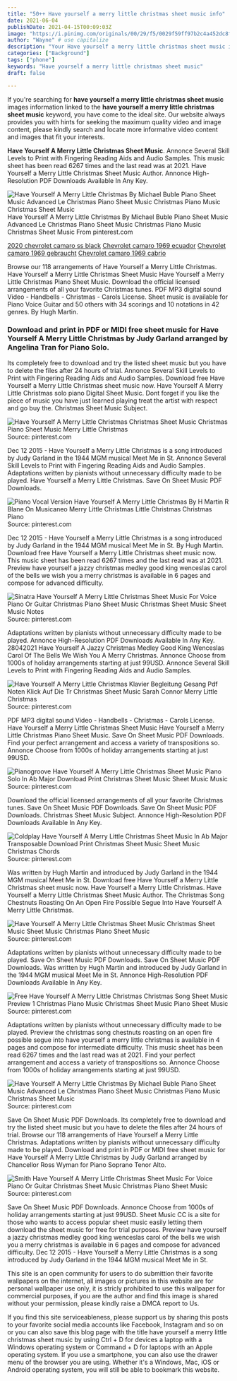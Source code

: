 ```yaml
---
title: "50++ Have yourself a merry little christmas sheet music info"
date: 2021-06-04
publishDate: 2021-04-15T00:09:03Z
image: "https://i.pinimg.com/originals/00/29/f5/0029f59ff97b2c4a452dc8f2eeebaafc.png"
author: "Wayne" # use capitalize
description: "Your Have yourself a merry little christmas sheet music images are available. Have yourself a merry little christmas sheet music are a topic that is being searched for and liked by netizens today. You can Find and Download the Have yourself a merry little christmas sheet music files here. Find and Download all royalty-free photos."
categories: ["Background"]
tags: ["phone"]
keywords: "Have yourself a merry little christmas sheet music"
draft: false

---
```


If you're searching for **have yourself a merry little christmas sheet music** images information linked to the **have yourself a merry little christmas sheet music** keyword, you have come to the ideal  site.  Our website always  provides you with  hints  for seeking  the maximum  quality video and image  content, please kindly search and locate more informative video content and images  that fit your interests.

**Have Yourself A Merry Little Christmas Sheet Music**. Annonce Several Skill Levels to Print with Fingering Reading Aids and Audio Samples. This music sheet has been read 6267 times and the last read was at 2021. Have Yourself a Merry Little Christmas Sheet Music Author. Annonce High-Resolution PDF Downloads Available In Any Key.

![Have Yourself A Merry Little Christmas By Michael Buble Piano Sheet Music Advanced Le Christmas Piano Sheet Music Christmas Piano Music Christmas Sheet Music](https://i.pinimg.com/originals/44/f6/34/44f634fef09d864823adeb410ae40e42.jpg "Have Yourself A Merry Little Christmas By Michael Buble Piano Sheet Music Advanced Le Christmas Piano Sheet Music Christmas Piano Music Christmas Sheet Music")
Have Yourself A Merry Little Christmas By Michael Buble Piano Sheet Music Advanced Le Christmas Piano Sheet Music Christmas Piano Music Christmas Sheet Music From pinterest.com

[2020 chevrolet camaro ss black](/2020-chevrolet-camaro-ss-black/)
[Chevrolet camaro 1969 ecuador](/chevrolet-camaro-1969-ecuador/)
[Chevrolet camaro 1969 gebraucht](/chevrolet-camaro-1969-gebraucht/)
[Chevrolet camaro 1969 cabrio](/chevrolet-camaro-1969-cabrio/)

Browse our 118 arrangements of Have Yourself a Merry Little Christmas. Have Yourself a Merry Little Christmas Sheet Music Have Yourself a Merry Little Christmas Piano Sheet Music. Download the official licensed arrangements of all your favorite Christmas tunes. PDF MP3 digital sound Video - Handbells - Christmas - Carols License. Sheet music is available for Piano Voice Guitar and 50 others with 34 scorings and 10 notations in 42 genres. By Hugh Martin.

### Download and print in PDF or MIDI free sheet music for Have Yourself A Merry Little Christmas by Judy Garland arranged by Angelina Tran for Piano Solo.

Its completely free to download and try the listed sheet music but you have to delete the files after 24 hours of trial. Annonce Several Skill Levels to Print with Fingering Reading Aids and Audio Samples. Download free Have Yourself a Merry Little Christmas sheet music now. Have Yourself A Merry Little Christmas solo piano Digital Sheet Music. Dont forget if you like the piece of music you have just learned playing treat the artist with respect and go buy the. Christmas Sheet Music Subject.


![Have Yourself A Merry Little Christmas Christmas Sheet Music Christmas Piano Sheet Music Merry Little Christmas](https://i.pinimg.com/originals/95/de/a1/95dea111fea4d1d1daa9af397fc64705.png "Have Yourself A Merry Little Christmas Christmas Sheet Music Christmas Piano Sheet Music Merry Little Christmas")
Source: pinterest.com

Dec 12 2015 - Have Yourself a Merry Little Christmas is a song introduced by Judy Garland in the 1944 MGM musical Meet Me in St. Annonce Several Skill Levels to Print with Fingering Reading Aids and Audio Samples. Adaptations written by pianists without unnecessary difficulty made to be played. Have Yourself a Merry Little Christmas. Save On Sheet Music PDF Downloads.

![Piano Vocal Version Have Yourself A Merry Little Christmas By H Martin R Blane On Musicaneo Merry Little Christmas Little Christmas Christmas Piano](https://i.pinimg.com/originals/e1/30/27/e130277ec2f666bfa8fc7c8f4b9594d8.jpg "Piano Vocal Version Have Yourself A Merry Little Christmas By H Martin R Blane On Musicaneo Merry Little Christmas Little Christmas Christmas Piano")
Source: pinterest.com

Dec 12 2015 - Have Yourself a Merry Little Christmas is a song introduced by Judy Garland in the 1944 MGM musical Meet Me in St. By Hugh Martin. Download free Have Yourself a Merry Little Christmas sheet music now. This music sheet has been read 6267 times and the last read was at 2021. Preview have yourself a jazzy christmas medley good king wenceslas carol of the bells we wish you a merry christmas is available in 6 pages and compose for advanced difficulty.

![Sinatra Have Yourself A Merry Little Christmas Sheet Music For Voice Piano Or Guitar Christmas Piano Sheet Music Christmas Sheet Music Sheet Music Notes](https://i.pinimg.com/originals/8a/89/39/8a89398f3f07be1916ecbb8a184df527.png "Sinatra Have Yourself A Merry Little Christmas Sheet Music For Voice Piano Or Guitar Christmas Piano Sheet Music Christmas Sheet Music Sheet Music Notes")
Source: pinterest.com

Adaptations written by pianists without unnecessary difficulty made to be played. Annonce High-Resolution PDF Downloads Available In Any Key. 28042021 Have Yourself A Jazzy Christmas Medley Good King Wenceslas Carol Of The Bells We Wish You A Merry Christmas. Annonce Choose from 1000s of holiday arrangements starting at just 99USD. Annonce Several Skill Levels to Print with Fingering Reading Aids and Audio Samples.

![Have Yourself A Merry Little Christmas Klavier Begleitung Gesang Pdf Noten Klick Auf Die Tr Christmas Sheet Music Sarah Connor Merry Little Christmas](https://i.pinimg.com/originals/e9/93/e5/e993e5d8bd49d94761e157699970a2a6.png "Have Yourself A Merry Little Christmas Klavier Begleitung Gesang Pdf Noten Klick Auf Die Tr Christmas Sheet Music Sarah Connor Merry Little Christmas")
Source: pinterest.com

PDF MP3 digital sound Video - Handbells - Christmas - Carols License. Have Yourself a Merry Little Christmas Sheet Music Have Yourself a Merry Little Christmas Piano Sheet Music. Save On Sheet Music PDF Downloads. Find your perfect arrangement and access a variety of transpositions so. Annonce Choose from 1000s of holiday arrangements starting at just 99USD.

![Pianogroove Have Yourself A Merry Little Christmas Sheet Music Piano Solo In Ab Major Download Print Christmas Sheet Music Sheet Music Music](https://i.pinimg.com/originals/60/6b/92/606b92ba5bb1fa62d8093f2753079399.gif "Pianogroove Have Yourself A Merry Little Christmas Sheet Music Piano Solo In Ab Major Download Print Christmas Sheet Music Sheet Music Music")
Source: pinterest.com

Download the official licensed arrangements of all your favorite Christmas tunes. Save On Sheet Music PDF Downloads. Save On Sheet Music PDF Downloads. Christmas Sheet Music Subject. Annonce High-Resolution PDF Downloads Available In Any Key.

![Coldplay Have Yourself A Merry Little Christmas Sheet Music In Ab Major Transposable Download Print Christmas Sheet Music Sheet Music Christmas Chords](https://i.pinimg.com/originals/a6/48/61/a64861ac74418803d1d252ce1b969eef.gif "Coldplay Have Yourself A Merry Little Christmas Sheet Music In Ab Major Transposable Download Print Christmas Sheet Music Sheet Music Christmas Chords")
Source: pinterest.com

Was written by Hugh Martin and introduced by Judy Garland in the 1944 MGM musical Meet Me in St. Download free Have Yourself a Merry Little Christmas sheet music now. Have Yourself a Merry Little Christmas. Have Yourself a Merry Little Christmas Sheet Music Author. The Christmas Song Chestnuts Roasting On An Open Fire Possible Segue Into Have Yourself A Merry Little Christmas.

![Have Yourself A Merry Little Christmas Sheet Music Christmas Sheet Music Sheet Music Christmas Piano Sheet Music](https://i.pinimg.com/originals/9b/70/dc/9b70dc2dc1b9c590630bfb288b142627.jpg "Have Yourself A Merry Little Christmas Sheet Music Christmas Sheet Music Sheet Music Christmas Piano Sheet Music")
Source: pinterest.com

Adaptations written by pianists without unnecessary difficulty made to be played. Save On Sheet Music PDF Downloads. Save On Sheet Music PDF Downloads. Was written by Hugh Martin and introduced by Judy Garland in the 1944 MGM musical Meet Me in St. Annonce High-Resolution PDF Downloads Available In Any Key.

![Free Have Yourself A Merry Little Christmas Christmas Song Sheet Music Preview 1 Christmas Piano Music Christmas Sheet Music Piano Sheet Music](https://i.pinimg.com/originals/50/a6/48/50a64850b4a25c5f84e12bb9f8b6e274.png "Free Have Yourself A Merry Little Christmas Christmas Song Sheet Music Preview 1 Christmas Piano Music Christmas Sheet Music Piano Sheet Music")
Source: pinterest.com

Adaptations written by pianists without unnecessary difficulty made to be played. Preview the christmas song chestnuts roasting on an open fire possible segue into have yourself a merry little christmas is available in 4 pages and compose for intermediate difficulty. This music sheet has been read 6267 times and the last read was at 2021. Find your perfect arrangement and access a variety of transpositions so. Annonce Choose from 1000s of holiday arrangements starting at just 99USD.

![Have Yourself A Merry Little Christmas By Michael Buble Piano Sheet Music Advanced Le Christmas Piano Sheet Music Christmas Piano Music Christmas Sheet Music](https://i.pinimg.com/originals/44/f6/34/44f634fef09d864823adeb410ae40e42.jpg "Have Yourself A Merry Little Christmas By Michael Buble Piano Sheet Music Advanced Le Christmas Piano Sheet Music Christmas Piano Music Christmas Sheet Music")
Source: pinterest.com

Save On Sheet Music PDF Downloads. Its completely free to download and try the listed sheet music but you have to delete the files after 24 hours of trial. Browse our 118 arrangements of Have Yourself a Merry Little Christmas. Adaptations written by pianists without unnecessary difficulty made to be played. Download and print in PDF or MIDI free sheet music for Have Yourself A Merry Little Christmas by Judy Garland arranged by Chancellor Ross Wyman for Piano Soprano Tenor Alto.

![Smith Have Yourself A Merry Little Christmas Sheet Music For Voice Piano Or Guitar Christmas Sheet Music Christmas Piano Sheet Music](https://i.pinimg.com/originals/00/29/f5/0029f59ff97b2c4a452dc8f2eeebaafc.png "Smith Have Yourself A Merry Little Christmas Sheet Music For Voice Piano Or Guitar Christmas Sheet Music Christmas Piano Sheet Music")
Source: pinterest.com

Save On Sheet Music PDF Downloads. Annonce Choose from 1000s of holiday arrangements starting at just 99USD. Sheet Music CC is a site for those who wants to access popular sheet music easily letting them download the sheet music for free for trial purposes. Preview have yourself a jazzy christmas medley good king wenceslas carol of the bells we wish you a merry christmas is available in 6 pages and compose for advanced difficulty. Dec 12 2015 - Have Yourself a Merry Little Christmas is a song introduced by Judy Garland in the 1944 MGM musical Meet Me in St.

This site is an open community for users to do submittion their favorite wallpapers on the internet, all images or pictures in this website are for personal wallpaper use only, it is stricly prohibited to use this wallpaper for commercial purposes, if you are the author and find this image is shared without your permission, please kindly raise a DMCA report to Us.

If you find this site serviceableness, please support us by sharing this posts to your favorite social media accounts like Facebook, Instagram and so on or you can also save this blog page with the title have yourself a merry little christmas sheet music by using Ctrl + D for devices a laptop with a Windows operating system or Command + D for laptops with an Apple operating system. If you use a smartphone, you can also use the drawer menu of the browser you are using. Whether it's a Windows, Mac, iOS or Android operating system, you will still be able to bookmark this website.

